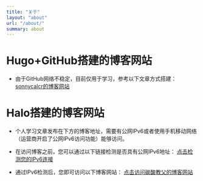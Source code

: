 ```yaml
---
title: "关于"
layout: "about"
url: "/about/"
summary: about
---
```


# Hugo+GitHub搭建的博客网站

- 由于GitHub网络不稳定，目前仅用于学习，参考以下文章方式搭建：[sonnycalcr的博客网站](https://psaaa.github.io/jakelove.github.io/)

# Halo搭建的博客网站

- 个人学习文章发布在下方的博客地址，需要有公网IPv6或者使用手机移动网络（运营商开启了公网IPv6访问功能）能够访问。

- 在访问博客之前，您可以通过以下链接检测是否具有公网IPv6地址： [点击检测您的IPv6连接](https://test-ipv6.com/)

- 通过IPv6检测后，您即可访问以下博客网站： [点击访问碳酸教父的博客网站](https://h.cqzyh.cn:2083/)

